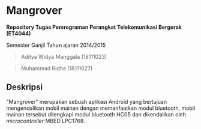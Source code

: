 Mangrover
=========

**Repository Tugas Pemrograman Perangkat Telekomunikasi Bergerak (ET4044)**

Semester Ganjil Tahun ajaran 2014/2015

> Aditya Widya Manggala (18111023) 

> Muhammad Ridha (18111027)

Deskripsi
---------

  "Mangrover" merupakan sebuah aplikasi Android yang bertujuan mengendalikan mobil mainan dengan memanfaatkan modul bluetooth, mobil mainan tersebut dilengkapi modul bluetooth HC05 dan dikendalikan oleh *microcontroller* MBED LPC1768.
  
